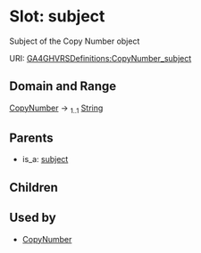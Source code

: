 
# Slot: subject


Subject of the Copy Number object

URI: [GA4GHVRSDefinitions:CopyNumber_subject](GA4GHVRSDefinitionsCopyNumber_subject)


## Domain and Range

[CopyNumber](CopyNumber.md) &#8594;  <sub>1..1</sub> [String](types/String.md)

## Parents

 *  is_a: [subject](subject.md)

## Children


## Used by

 * [CopyNumber](CopyNumber.md)
